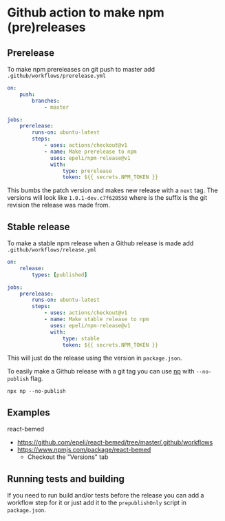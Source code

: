 # Github action to make npm (pre)releases

## Prerelease

To make npm prereleases on git push to master add
`.github/workflows/prerelease.yml`

```yaml
on:
    push:
        branches:
            - master

jobs:
    prerelease:
        runs-on: ubuntu-latest
        steps:
            - uses: actions/checkout@v1
            - name: Make prerelease to npm
              uses: epeli/npm-release@v1
              with:
                  type: prerelease
                  token: ${{ secrets.NPM_TOKEN }}
```

This bumbs the patch version and makes new release with a `next` tag. The
versions will look like `1.0.1-dev.c7f620550` where is the suffix is the git
revision the release was made from.

## Stable release

To make a stable npm release when a Github release is made add
`.github/workflows/release.yml`

```yaml
on:
    release:
        types: [published]

jobs:
    prerelease:
        runs-on: ubuntu-latest
        steps:
            - uses: actions/checkout@v1
            - name: Make stable release to npm
              uses: epeli/npm-release@v1
              with:
                  type: stable
                  token: ${{ secrets.NPM_TOKEN }}
```

This will just do the release using the version in `package.json`.

To easily make a Github release with a git tag you can use [np][] with
`--no-publish` flag.

```
npx np --no-publish
```

[np]: https://github.com/sindresorhus/np

## Examples

react-bemed

- https://github.com/epeli/react-bemed/tree/master/.github/workflows
- https://www.npmjs.com/package/react-bemed
  - Checkout the "Versions" tab

## Running tests and building

If you need to run build and/or tests before the release you can add a workflow step for it or just
add it to the `prepublishOnly` script in `package.json`.
